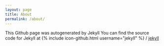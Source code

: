 ```yaml
---
layout: page
title: About
permalink: /about/
---
```


This Github page was autogenerated by Jekyll
You can find the source code for Jekyll at
{% include icon-github.html username="jekyll" %} /
[jekyll](https://github.com/jekyll/jekyll)
